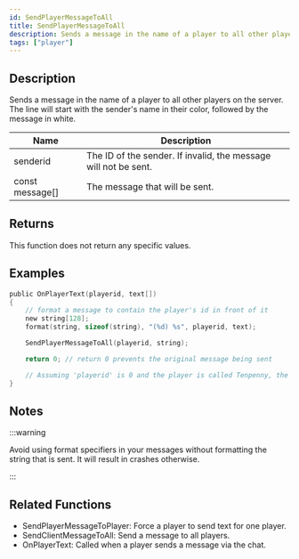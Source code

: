 ```yaml
---
id: SendPlayerMessageToAll
title: SendPlayerMessageToAll
description: Sends a message in the name of a player to all other players on the server.
tags: ["player"]
---
```


## Description

Sends a message in the name of a player to all other players on the server. The line will start with the sender's name in their color, followed by the message in white.

| Name | Description |
| --- | --- |
| senderid | The ID of the sender. If invalid, the message will not be sent. |
| const message[] | The message that will be sent. |

## Returns

This function does not return any specific values.

## Examples

```c
public OnPlayerText(playerid, text[])
{
    // format a message to contain the player's id in front of it
    new string[128];
    format(string, sizeof(string), "(%d) %s", playerid, text);

    SendPlayerMessageToAll(playerid, string);

    return 0; // return 0 prevents the original message being sent

    // Assuming 'playerid' is 0 and the player is called Tenpenny, the output will be 'Tenpenny:(0) <message>'
}
```

## Notes

:::warning

Avoid using format specifiers in your messages without formatting the string that is sent. It will result in crashes otherwise.

:::

## Related Functions

- SendPlayerMessageToPlayer: Force a player to send text for one player.
- SendClientMessageToAll: Send a message to all players.
- OnPlayerText: Called when a player sends a message via the chat.
